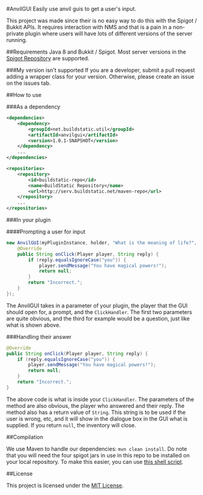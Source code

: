 #AnvilGUI
Easily use anvil guis to get a user's input.

This project was made since their is no easy way to do this with the Spigot / Bukkit APIs. It requires interaction
with NMS and that is a pain in a non-private plugin where users will have lots of different versions of the server
running.

##Requirements
Java 8 and Bukkit / Spigot. Most server versions in the [Spigot Repository](https://hub.spigotmc.org/nexus/) are supported.

###My version isn't supported
If you are a developer, submit a pull request adding a wrapper class for your version. Otherwise, please create an issue
on the issues tab. 

##How to use

###As a dependency

```xml
<dependencies>
    <dependency>
        <groupId>net.buildstatic.util</groupId>
        <artifactId>anvilgui</artifactId>
        <version>1.0.1-SNAPSHOT</version>
    </dependency>
    ...
</dependencies>

<repositories>
    <repository>
        <id>buildstatic-repo</id>
        <name>BuildStatic Repository</name>
        <url>http://serv.buildstatic.net/maven-repo</url>
    </repository>
    ...
</repositories>
```

###In your plugin

####Prompting a user for input

```java
new AnvilGUI(myPluginInstance, holder, "What is the meaning of life?", new AnvilGUI.ClickHandler() {
    @Override
    public String onClick(Player player, String reply) {
        if (reply.equalsIgnoreCase("you")) {
            player.sendMessage("You have magical powers!");
            return null;
        }
        return "Incorrect.";
    }
});
```
The AnvilGUI takes in a parameter of your plugin, the player that the GUI should open for, a prompt, and the
`ClickHandler`. The first two parameters are quite obvious, and the third for example would be a question, just like 
what is shown above.

###Handling their answer

```java
@Override
public String onClick(Player player, String reply) {
    if (reply.equalsIgnoreCase("you")) {
        player.sendMessage("You have magical powers!");
        return null;
    }
    return "Incorrect.";
}
```
The above code is what is inside your `ClickHandler`. The parameters of the method are also obvious, the player who answered 
and their reply. The method also has a return value of `String`. This string is to be used if the user is wrong, etc,
and it will show in the dialogue box in the GUI what is supplied. If you return `null`, the inventory will close.

##Compilation

We use Maven to handle our dependencies: `mvn clean install`. Do note that you will need the four spigot jars in use
in this repo to be installed on your local repository. To make this easier, you can use [this shell script](https://gist.github.com/WesJD/39b8f0c88f74bc952e27a737d3a67234).

##License

This project is licensed under the [MIT License](LICENSE).
